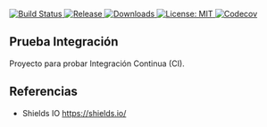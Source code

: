 <p>
    <a href="https://travis-ci.org/waquispe/prueba-integracion">
        <img src="https://img.shields.io/travis/waquispe/prueba-integracion.svg" alt="Build Status">
    </a>
    <a href="https://github.com/waquispe/prueba-integracion/releases">
        <img src="https://img.shields.io/github/release/waquispe/prueba-integracion.svg?maxAge=2592000" alt="Release">
    </a>
    <a href="https://github.com/waquispe/prueba-integracion/releases">
        <img src="https://img.shields.io/github/downloads/waquispe/prueba-integracion/latest/total.svg" alt="Downloads">
    </a>
    <a href="https://opensource.org/licenses/MIT">
        <img src="https://img.shields.io/github/license/waquispe/prueba-integracion.svg" alt="License: MIT">
    </a>
    <a href="https://codecov.io/gh/waquispe/prueba-integracion">
      <img src="https://img.shields.io/codecov/c/github/waquispe/prueba-integracion.svg" alt="Codecov" />
    </a>
</p>

## Prueba Integración

Proyecto para probar Integración Continua (CI).

## Referencias

- Shields IO
https://shields.io/
